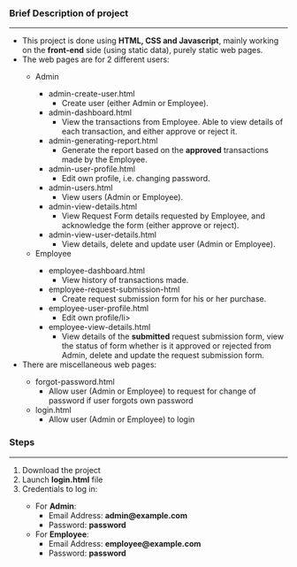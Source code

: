<h3>Brief Description of project</h3>
<hr/>
<ul>
  <li>This project is done using <strong>HTML, CSS and Javascript</strong>, mainly working on the <strong>front-end</strong> side (using static data), purely static web pages.</li>
  <li>The web pages are for 2 different users:</li> 
    <ul>
      <li>Admin</li>
        <ul>
          <li>admin-create-user.html
            <ul>
              <li>Create user (either Admin or Employee).</li>
            </ul>
          </li>
          <li>admin-dashboard.html
            <ul>
              <li>View the transactions from Employee. Able to view details of each transaction, and either approve or reject it.</li>
            </ul>
          </li>
          <li>admin-generating-report.html
            <ul>
              <li>Generate the report based on the <strong>approved</strong> transactions made by the Employee.</li>
            </ul>
          </li>
          <li>admin-user-profile.html
            <ul>
              <li>Edit own profile, i.e. changing password.</li>
            </ul>
          </li>
          <li>admin-users.html
            <ul>
              <li>View users (Admin or Employee).</li>
            </ul>
          </li>
          <li>admin-view-details.html
            <ul>
              <li>View Request Form details requested by Employee, and acknowledge the form (either approve or reject).</li>
            </ul>
          </li>
          <li>admin-view-user-details.html
            <ul>
              <li>View details, delete and update user (Admin or Employee).</li>
            </ul>
          </li>
        </ul>
      <li>Employee</li>
        <ul>
          <li>employee-dashboard.html
            <ul>
              <li>View history of transactions made.</li>
            </ul>
          </li>
          <li>employee-request-submission-html
            <ul>
              <li>Create request submission form for his or her purchase.</li>
            </ul>
          </li>
          <li>employee-user-profile.html
            <ul>
              <li>Edit own profile/li>
            </ul>
          </li>
          <li>employee-view-details.html
            <ul>
              <li>View details of the <strong>submitted</strong> request submission form, view the status of form whether is it approved or rejected from Admin, delete and update the request submission form.</li>
            </ul>
          </li>
        </ul>
    </ul>
  <li>There are miscellaneous web pages:</li>
    <ul>
      <li>forgot-password.html
        <ul>
          <li>Allow user (Admin or Employee) to request for change of password if user forgots own password</li>
        </ul>
      </li>
      <li>login.html
        <ul>
          <li>Allow user (Admin or Employee) to login</li>
        </ul>
      </li>
    </ul>
</ul>
<h3>Steps</h3>
<hr/>
<ol>
  <li>Download the project</li>
  <li>Launch <strong>login.html</strong> file</li>
  <li>Credentials to log in:</li>
    <ul>
      <li>For <strong>Admin</strong>:
        <ul>
          <li>Email Address: <strong>admin@example.com</strong></li>
          <li>Password: <strong>password</strong></li>
        </ul>
      </li>
      <li>For <strong>Employee</strong>:
        <ul>
          <li>Email Address: <strong>employee@example.com</strong></li>
          <li>Password: <strong>password</strong></li>
        </ul>
      </li>
    </ul>
</ol>

